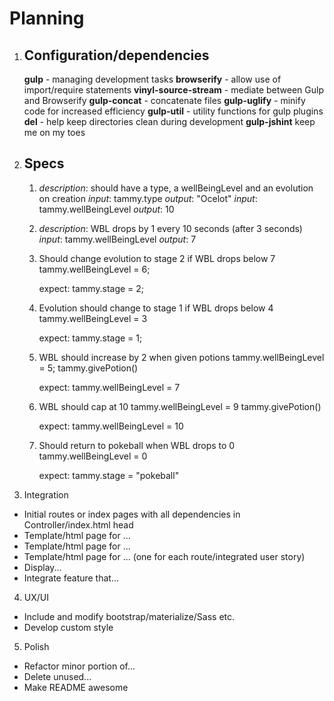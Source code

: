 # Planning

1. ## Configuration/dependencies

    **gulp** - managing development tasks
    **browserify** - allow use of import/require statements
    **vinyl-source-stream** - mediate between Gulp and Browserify
    **gulp-concat** - concatenate files
    **gulp-uglify** - minify code for increased efficiency
    **gulp-util** - utility functions for gulp plugins
    **del** - help keep directories clean during development
    **gulp-jshint** keep me on my toes  

1. ## Specs

    1. _description_: should have a type, a wellBeingLevel and an evolution on creation
    _input_: tammy.type
    _output_: "Ocelot"
    _input_: tammy.wellBeingLevel
    _output_: 10

    2. _description_: WBL drops by 1 every 10 seconds
    (after 3 seconds)
    _input_: tammy.wellBeingLevel
    _output_: 7

    3. Should change evolution to stage 2 if WBL drops below 7
        tammy.wellBeingLevel = 6;

        expect: tammy.stage = 2;

    4. Evolution should change to stage 1 if WBL drops below 4
        tammy.wellBeingLevel = 3

        expect: tammy.stage = 1;

    5. WBL should increase by 2 when given potions
        tammy.wellBeingLevel = 5;
        tammy.givePotion()

        expect: tammy.wellBeingLevel = 7

    6. WBL should cap at 10
        tammy.wellBeingLevel = 9
        tammy.givePotion()

        expect: tammy.wellBeingLevel = 10

    7. Should return to pokeball when WBL drops to 0
        tammy.wellBeingLevel = 0

        expect: tammy.stage = "pokeball"

3. Integration
  * Initial routes or index pages with all dependencies in Controller/index.html head
  * Template/html page for ...
  * Template/html page for ...
  * Template/html page for ... (one for each route/integrated user story)
  * Display...
  * Integrate feature that... 

4. UX/UI
  * Include and modify bootstrap/materialize/Sass etc.
  * Develop custom style

5. Polish
  * Refactor minor portion of...
  * Delete unused...
  * Make README awesome
